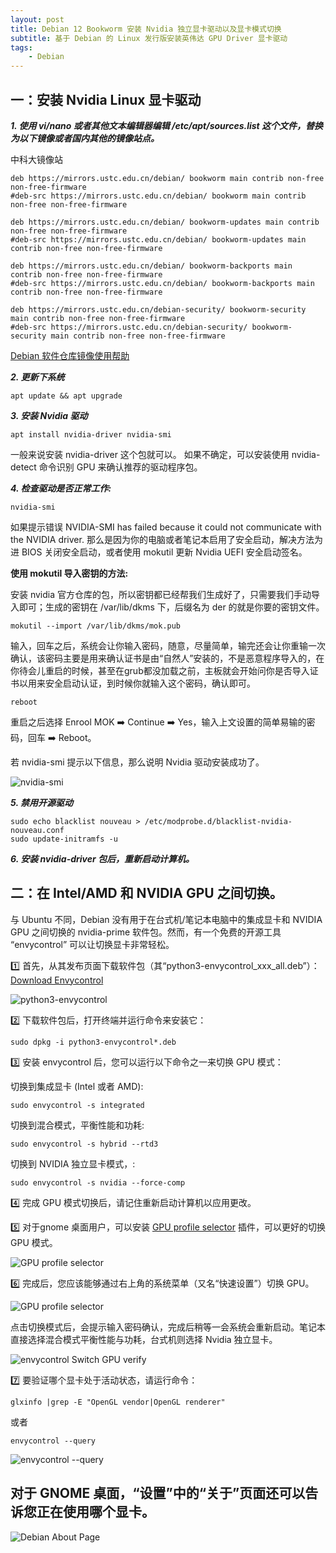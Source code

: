 ```yaml
---
layout: post
title: ﻿Debian 12 Bookworm 安装 Nvidia 独立显卡驱动以及显卡模式切换
subtitle: 基于 Debian 的 Linux 发行版安装英伟达 GPU Driver 显卡驱动
tags:
    - Debian
---
```


## 一：安装 Nvidia Linux 显卡驱动

***1. 使用 vi/nano 或者其他文本编辑器编辑 /etc/apt/sources.list 这个文件，替换为以下镜像或者国内其他的镜像站点。***

中科大镜像站
```
deb https://mirrors.ustc.edu.cn/debian/ bookworm main contrib non-free non-free-firmware
#deb-src https://mirrors.ustc.edu.cn/debian/ bookworm main contrib non-free non-free-firmware

deb https://mirrors.ustc.edu.cn/debian/ bookworm-updates main contrib non-free non-free-firmware
#deb-src https://mirrors.ustc.edu.cn/debian/ bookworm-updates main contrib non-free non-free-firmware

deb https://mirrors.ustc.edu.cn/debian/ bookworm-backports main contrib non-free non-free-firmware
#deb-src https://mirrors.ustc.edu.cn/debian/ bookworm-backports main contrib non-free non-free-firmware

deb https://mirrors.ustc.edu.cn/debian-security/ bookworm-security main contrib non-free non-free-firmware
#deb-src https://mirrors.ustc.edu.cn/debian-security/ bookworm-security main contrib non-free non-free-firmware
```
[Debian 软件仓库镜像使用帮助](https://help.mirrors.cernet.edu.cn/debian/)

***2. 更新下系统***
```
apt update && apt upgrade
```
***3. 安装 Nvidia 驱动***
```
apt install nvidia-driver nvidia-smi
```
一般来说安装 nvidia-driver 这个包就可以。 如果不确定，可以安装使用 nvidia-detect 命令识别 GPU 来确认推荐的驱动程序包。
   
***4. 检查驱动是否正常工作:***
```
nvidia-smi 
```
如果提示错误 NVIDIA-SMI has failed because it could not communicate with the NVIDIA driver. 那么是因为你的电脑或者笔记本启用了安全启动，解决方法为进 BIOS 关闭安全启动，或者使用 mokutil 更新 Nvidia UEFI 安全启动签名。

**使用 mokutil 导入密钥的方法:**

安装 nvidia 官方仓库的包，所以密钥都已经帮我们生成好了，只需要我们手动导入即可；生成的密钥在 /var/lib/dkms 下，后缀名为 der 的就是你要的密钥文件。
```
mokutil --import /var/lib/dkms/mok.pub
```
输入，回车之后，系统会让你输入密码，随意，尽量简单，输完还会让你重输一次确认，该密码主要是用来确认证书是由“自然人”安装的，不是恶意程序导入的，在你待会儿重启的时候，甚至在grub都没加载之前，主板就会开始问你是否导入证书以用来安全启动认证，到时候你就输入这个密码，确认即可。
```
reboot
```
重启之后选择 Enrool MOK ➡️ Continue ➡️ Yes，输入上文设置的简单易输的密码，回车 ➡️ Reboot。
   
若 nvidia-smi 提示以下信息，那么说明 Nvidia 驱动安装成功了。
   
   ![nvidia-smi](https://github.com/huijingfei/Blog_Gitalk/raw/main/Images/nvidia-smi.webp)
   
***5. 禁用开源驱动***
```
sudo echo blacklist nouveau > /etc/modprobe.d/blacklist-nvidia-nouveau.conf
sudo update-initramfs -u
```   
***6. 安装 nvidia-driver 包后，重新启动计算机。***

## 二：在 Intel/AMD 和 NVIDIA GPU 之间切换。

与 Ubuntu 不同，Debian 没有用于在台式机/笔记本电脑中的集成显卡和 NVIDIA GPU 之间切换的 nvidia-prime 软件包。然而，有一个免费的开源工具 “envycontrol” 可以让切换显卡非常轻松。

1️⃣ 首先，从其发布页面下载软件包（其“python3-envycontrol_xxx_all.deb”）：[Download Envycontrol](https://github.com/bayasdev/envycontrol/releases)

![python3-envycontrol](https://raw.githubusercontent.com/huijingfei/Blog_Gitalk/main/Images/python3-envycontrol.webp)

2️⃣ 下载软件包后，打开终端并运行命令来安装它：
```
sudo dpkg -i python3-envycontrol*.deb
```
3️⃣ 安装 envycontrol 后，您可以运行以下命令之一来切换 GPU 模式：
   
切换到集成显卡 (Intel 或者 AMD):
```
sudo envycontrol -s integrated
```
切换到混合模式，平衡性能和功耗:
```
sudo envycontrol -s hybrid --rtd3
```
切换到 NVIDIA 独立显卡模式，:
```
sudo envycontrol -s nvidia --force-comp
```   
4️⃣ 完成 GPU 模式切换后，请记住重新启动计算机以应用更改。

5️⃣ 对于gnome 桌面用户，可以安装 [GPU profile selector](https://extensions.gnome.org/extension/5009/gpu-profile-selector/) 插件，可以更好的切换 GPU 模式。

![GPU profile selector](https://raw.githubusercontent.com/huijingfei/Blog_Gitalk/main/Images/GPU%20profile%20selector.webp)

6️⃣ 完成后，您应该能够通过右上角的系统菜单（又名“快速设置”）切换 GPU。

![GPU profile selector](https://raw.githubusercontent.com/huijingfei/Blog_Gitalk/main/Images/Debian%20GPU%20profile%20selector.webp)

点击切换模式后，会提示输入密码确认，完成后稍等一会系统会重新启动。笔记本直接选择混合模式平衡性能与功耗，台式机则选择 Nvidia 独立显卡。

![envycontrol Switch GPU verify](https://raw.githubusercontent.com/huijingfei/Blog_Gitalk/main/Images/envycontrol%20Switch%20GPU%20verify.webp)

7️⃣ 要验证哪个显卡处于活动状态，请运行命令：
```
glxinfo |grep -E "OpenGL vendor|OpenGL renderer"
```
或者
```
envycontrol --query
```
   ![envycontrol --query](https://raw.githubusercontent.com/huijingfei/Blog_Gitalk/main/Images/envycontrol%20--query.webp)

## 对于 GNOME 桌面，“设置”中的“关于”页面还可以告诉您正在使用哪个显卡。

   ![Debian About Page](https://raw.githubusercontent.com/huijingfei/Blog_Gitalk/main/Images/Debian%20About%20Page.webp)

